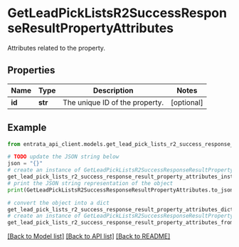 # GetLeadPickListsR2SuccessResponseResultPropertyAttributes

Attributes related to the property.

## Properties

Name | Type | Description | Notes
------------ | ------------- | ------------- | -------------
**id** | **str** | The unique ID of the property. | [optional] 

## Example

```python
from entrata_api_client.models.get_lead_pick_lists_r2_success_response_result_property_attributes import GetLeadPickListsR2SuccessResponseResultPropertyAttributes

# TODO update the JSON string below
json = "{}"
# create an instance of GetLeadPickListsR2SuccessResponseResultPropertyAttributes from a JSON string
get_lead_pick_lists_r2_success_response_result_property_attributes_instance = GetLeadPickListsR2SuccessResponseResultPropertyAttributes.from_json(json)
# print the JSON string representation of the object
print(GetLeadPickListsR2SuccessResponseResultPropertyAttributes.to_json())

# convert the object into a dict
get_lead_pick_lists_r2_success_response_result_property_attributes_dict = get_lead_pick_lists_r2_success_response_result_property_attributes_instance.to_dict()
# create an instance of GetLeadPickListsR2SuccessResponseResultPropertyAttributes from a dict
get_lead_pick_lists_r2_success_response_result_property_attributes_from_dict = GetLeadPickListsR2SuccessResponseResultPropertyAttributes.from_dict(get_lead_pick_lists_r2_success_response_result_property_attributes_dict)
```
[[Back to Model list]](../README.md#documentation-for-models) [[Back to API list]](../README.md#documentation-for-api-endpoints) [[Back to README]](../README.md)


